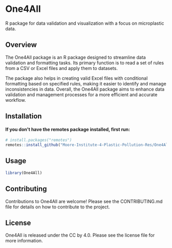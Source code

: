 # **One4All**

R package for data validation and visualization with a focus on microplastic data.

## Overview
The One4All package is an R package designed to streamline data validation and formatting tasks. Its primary function is to read a set of rules from a CSV or Excel files and apply them to  datasets. 

The package also helps in creating valid Excel files with conditional formatting based on specified rules, making it easier to identify and manage inconsistencies in data. Overall, the One4All package aims to enhance data validation and management processes for a more efficient and accurate workflow.

## Installation

#### If you don't have the remotes package installed, first run:
``` r
# install.packages("remotes")
remotes::install_github("Moore-Institute-4-Plastic-Pollution-Res/One4All")
```

## Usage
``` r
library(One4All)
```

## Contributing

Contributions to One4All are welcome! Please see the CONTRIBUTING.md file for details on how to contribute to the project.

## License

One4All is released under the CC by 4.0. Please see the license file for more information. 
